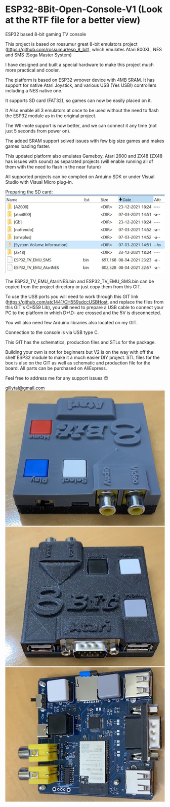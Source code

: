 # ESP32-8Bit-Open-Console-V1 (Look at the RTF file for a better  view)

 ESP32 based 8-bit gaming TV console

This project is based on rossumur great 8-bit emulators project (https://github.com/rossumur/esp_8_bit), which emulates Atari 800XL, NES and SMS (Sega Master System)

I have designed and built a special hardware to make this project much more practical and cooler.

The platform is based on ESP32 wroover device with 4MB SRAM.
It has support for native Atari Joystick, and various USB (Yes USB!) controllers including a NES native one.

It supports SD card (FAT32), so games can now be easily placed on it.

It Also enable all 3 emulators at once to be used without the need to flash the ESP32 module as in the original project.

The WII-mote support is now better, and we can connect it any time (not just 5 seconds from power on).

The added SRAM support solved issues with few big size games and makes games loading faster.

This updated platform also emulates Gameboy, Atari 2600 and ZX48 (ZX48 has issues with sound) as separated projects (will enable running all of them with the need to flash in the near future)

All supported projects can be complied on Arduino SDK or under Visual Studio with Visual Micro plug-in.

 
Preparing the SD card:
<img src="https://github.com/giltal/ESP32-8Bit-Open-Console-V1/blob/main/SDcard.jpg" alt="SD card Cont."/>
 

The ESP32_TV_EMU_AtariNES.bin and ESP32_TV_EMU_SMS.bin can be copied from the project directory or just copy them from this GIT.

To use the USB ports you will need to work through this GIT link (https://github.com/atc1441/CH559sdccUSBHost, and replace the files from this GIT's CH559 Lib), you will need to prepare a USB cable to connect your PC to the platform in which D+\D- are crossed and the 5V is disconnected.

You will also need few Arduino libraries also located on my GIT.

Connection to the console is via USB type C.

This GIT has the schematics, production files and STLs for the package.

Building your own is not for beginners but V2 is on the way with off the shelf ESP32 module to make it a much easier DIY project.
STL files for the box is also on the GIT as well as schematic and production file for the board.
All parts can be purchased on AliExpress.

Feel free to address me for any support issues 😊

gillytal@gmail.com
<img src="https://github.com/giltal/ESP32-8Bit-Open-Console-V1/blob/main/ESP32_8BitConsV1_1.JPG" alt="Image 1"/>
<img src="https://github.com/giltal/ESP32-8Bit-Open-Console-V1/blob/main/ESP32_8BitConsV1_2.JPG" alt="Image 2"/>
<img src="https://github.com/giltal/ESP32-8Bit-Open-Console-V1/blob/main/ESP32_8BitConsV1_3.JPG" alt="Image 3"/>
